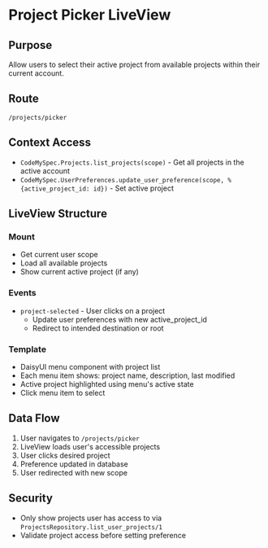# Project Picker LiveView

## Purpose
Allow users to select their active project from available projects within their current account.

## Route
`/projects/picker`

## Context Access
- `CodeMySpec.Projects.list_projects(scope)` - Get all projects in the active account
- `CodeMySpec.UserPreferences.update_user_preference(scope, %{active_project_id: id})` - Set active project

## LiveView Structure

### Mount
- Get current user scope
- Load all available projects
- Show current active project (if any)

### Events
- `project-selected` - User clicks on a project
  - Update user preferences with new active_project_id
  - Redirect to intended destination or root

### Template
- DaisyUI menu component with project list
- Each menu item shows: project name, description, last modified
- Active project highlighted using menu's active state
- Click menu item to select

## Data Flow
1. User navigates to `/projects/picker`
2. LiveView loads user's accessible projects
3. User clicks desired project
4. Preference updated in database
5. User redirected with new scope

## Security
- Only show projects user has access to via `ProjectsRepository.list_user_projects/1`
- Validate project access before setting preference